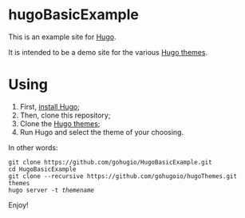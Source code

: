 hugoBasicExample
==========

This is an example site for [Hugo](https://gohugo.io/).

It is intended to be a demo site for the various [Hugo themes][].

# Using

1. First, [install Hugo](https://gohugo.io/overview/installing/);
2. Then, clone this repository;
3. Clone the [Hugo themes][];
4. Run Hugo and select the theme of your choosing.

In other words:

<pre><code>git clone https://github.com/gohugio/HugoBasicExample.git
cd HugoBasicExample
git clone --recursive https://github.com/gohugoio/hugoThemes.git themes
hugo server -t <em>themename</em>
</code></pre>

Enjoy!

[Hugo themes]: https://github.com/gohugoio/hugoThemes
